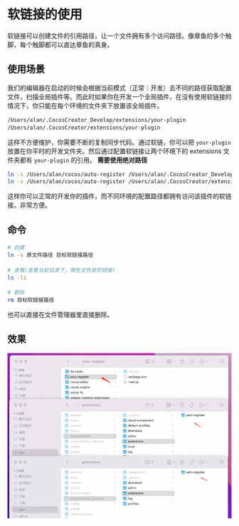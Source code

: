 # 软链接的使用

软链接可以创建文件的引用路径，让一个文件拥有多个访问路径。像章鱼的多个触脚，每个触脚都可以直达章鱼的真身。

## 使用场景

我们的编辑器在启动的时候会根据当前模式（正常｜开发）去不同的路径获取配置文件，扫描全局插件等。而此时如果你在开发一个全局插件，在没有使用软链接的情况下，你只能在每个环境的文件夹下放置该全局插件。

```bash
/Users/alan/.CocosCreator_Develop/extensions/your-plugin
/Users/alan/.CocosCreator/extensions/your-plugin
```

这样不方便维护，你需要不断的复制同步代码。通过软链，你可以把 `your-plugin` 放置在你平时的开发文件夹。然后通过配置软链接让两个环境下的 extensions 文件夹都有 `your-plugin` 的引用。 **需要使用绝对路径**

```bash
ln -s /Users/alan/cocos/auto-register /Users/alan/.CocosCreator_Develop/extensions/auto-register
ln -s /Users/alan/cocos/auto-register /Users/alan/.CocosCreator/extensions/auto-register
```

这样你可以正常的开发你的插件，而不同环境的配置路径都拥有访问该插件的软链接。非常方便。

## 命令

```bash
# 创建
ln -s 原文件路径 目标软链接路径

# 查看(查看当前目录下，哪些文件是软链接)
ls -li

# 删除
rm 目标软链接路径
```

也可以直接在文件管理器里直接删除。

## 效果

![image](./1.png)
